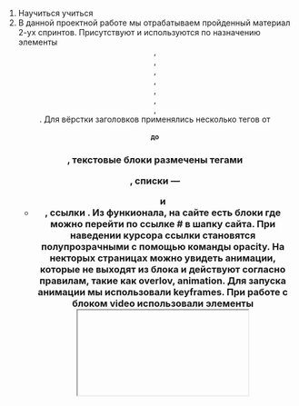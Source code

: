 1) Научиться учиться 
2) В данной проектной работе мы отрабатываем пройденный материал 2-ух спринтов. Присутствуют и используются по назначению элементы <header> , <main> , <footer> , <section> , <nav>, <div>,<nav>,<article>. Для вёрстки заголовков применялись несколько тегов от <h1> до <h3> , текстовые блоки размечены тегами <p> , списки — <ul> и <li>, ссылки <a>. Из функионала, на сайте есть блоки где можно перейти по ссылке # в шапку сайта. При наведении курсора ссылки становятся полупрозрачными с помощью команды opacity. На некторых страницах можно увидеть анимации, которые не выходят из блока и действуют согласно правилам, такие как overlov, animation. Для запуска анимации мы использовали keyframes. При работе с блоком video использовали элементы <iframe>. Также научились оформлять файловую структуру и делать импорт ссылок в VSCode согласно БЭМ.  
3) Планов по доработке нет.
